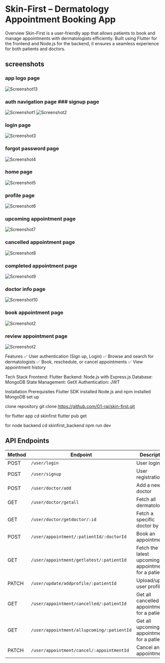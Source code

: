 # Skin-First – Dermatology Appointment Booking App

Overview
Skin-First is a user-friendly app that allows patients to book and manage appointments with dermatologists efficiently. Built using Flutter for the frontend and Node.js for the backend, it ensures a seamless experience for both patients and doctors.

## screenshots

### app logo page
![Screenshot13](skinfirst/screenshots/skin-first-logo.jpg)

### auth navigation page                                                  ### signup page
![Screenshot1](skinfirst/screenshots/auth_navigator.jpg)                  ![Screenshot2](skinfirst/screenshots/signup.jpg)




### login page
![Screenshot3](skinfirst/screenshots/login.jpg)

### forgot password page
![Screenshot4](skinfirst/screenshots/forgot_password.jpg)

### home page
![Screenshot5](skinfirst/screenshots/home.jpg)

### profile page
![Screenshot6](skinfirst/screenshots/profile.jpg)

### upcoming appointment page
![Screenshot7](skinfirst/screenshots/upcoming_appointment.jpg)

### cancelled appointment page
![Screenshot8](skinfirst/screenshots/cancelled_appointment.jpg)

### completed appointment page
![Screenshot9](skinfirst/screenshots/completed_appointment.jpg)

### doctor info page
![Screenshot10](skinfirst/screenshots/doctor_info.jpg)

### book appointment page
![Screenshot2](skinfirst/screenshots/book_appointment.jpg)

### review appointment page
![Screenshot2](skinfirst/screenshots/review_appointment.jpg)



Features
✅ User authentication (Sign up, Login)
✅ Browse and search for dermatologists
✅ Book, reschedule, or cancel appointments
✅ View appointment history

Tech Stack
Frontend: Flutter
Backend: Node.js with Express.js
Database: MongoDB 
State Management:  GetX
Authentication: JWT

Installation
Prerequisites
Flutter SDK installed
Node.js and npm installed
MongoDB set up

clone repository
git clone https://github.com/G1-raj/skin-first.git

for flutter app
cd skinfirst
flutter pub get

for node backend
cd skinfirst_backend
npm run dev

## API Endpoints  

| Method | Endpoint | Description |
|--------|---------|-------------|
| POST   | `/user/login` | User login |
| POST   | `/user/signup` | User registration |
| POST   | `/user/doctor/add` | Add a new doctor |
| GET    | `/user/doctor/getall` | Fetch all dermatologists |
| GET    | `/user/doctor/getdoctor/:id` | Fetch a specific doctor by ID |
| POST   | `/user/appointment/:patientId/:doctorId` | Book an appointment |
| GET    | `/user/appointment/getlatest/:patientId` | Fetch the latest upcoming appointment for a patient |
| PATCH  | `/user/update/addprofile/:patientId` | Upload/update user profile |
| GET    | `/user/appointment/cancelled/:patientId` | Get all cancelled appointments for a patient |
| GET    | `/user/appointment/allupcoming/:patientId` | Get all upcoming appointments for a patient |
| PATCH  | `/user/appointment/cancel/:appointmentId` | Cancel an appointment |
